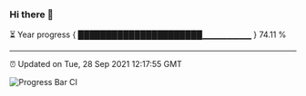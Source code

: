 ### Hi there 👋

⏳ Year progress { ██████████████████████▁▁▁▁▁▁▁▁ } 74.11 %

---

⏰ Updated on Tue, 28 Sep 2021 12:17:55 GMT

![Progress Bar CI](https://github.com/liununu/liununu/workflows/Progress%20Bar%20CI/badge.svg)

